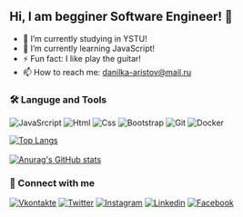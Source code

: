 ## Hi, I am begginer Software Engineer! 👋

- 🔭 I’m currently studying in YSTU!
- 🌱 I’m currently learning JavaScript!
- ⚡ Fun fact: I like play the guitar!
- 📫 How to reach me: danilka-aristov@mail.ru

### 🛠️ Languge and Tools
![JavaSrcript](https://img.shields.io/badge/-JavaScript-101010?style=for-the-badge&logo=JavaScript&logoColor=E9D54D)
![Html](https://img.shields.io/badge/-HTML-101010?style=for-the-badge&logo=html5)
![Css](https://img.shields.io/badge/-CSS-101010?style=for-the-badge&logo=css3)
![Bootstrap](https://img.shields.io/badge/-Bootstrap-101010?style=for-the-badge&logo=Bootstrap)
![Git](https://img.shields.io/badge/-Git-101010?style=for-the-badge&logo=Git)
![Docker](https://img.shields.io/badge/-Docker-101010?style=for-the-badge&logo=Docker)

[![Top Langs](https://github-readme-stats.vercel.app/api/top-langs/?username=Daniel-Aristov&layout=compact&theme=dark)](https://github.com/Daniel-Aristov?tab=repositories)<br>
<br>[![Anurag's GitHub stats](https://github-readme-stats.vercel.app/api?username=Daniel-Aristov&show_icons=true&theme=dark)](https://github.com/Daniel-Aristov?tab=repositories)<br>

### 🔗 Connect with me
[![Vkontakte](https://img.shields.io/badge/-vkontakte-101010?style=for-the-badge&logo=Vk)](https://vk.com/daniilka_aristov)
[![Twitter](https://img.shields.io/badge/-twitter-101010?style=for-the-badge&logo=Twitter)](https://twitter.com/Daniel_Aristov2)
[![Instagram](https://img.shields.io/badge/-Instagram-101010?style=for-the-badge&logo=Instagram)](https://www.instagram.com/daniil_aristov/)
[![Linkedin](https://img.shields.io/badge/-Linkedin-101010?style=for-the-badge&logo=Linkedin)](https://www.linkedin.com/in/daniil-aristov/)
[![Facebook](https://img.shields.io/badge/-Facebook-101010?style=for-the-badge&logo=Facebook)](https://www.facebook.com/DanielAri2002)
